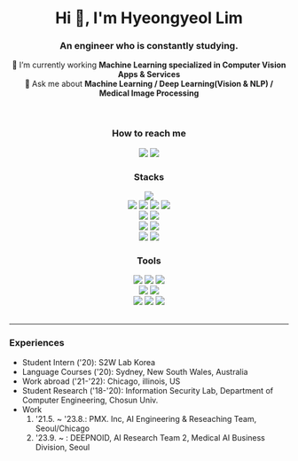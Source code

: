 <h1 align="center">Hi 👋, I'm Hyeongyeol Lim</h1>
<h3 align="center">An engineer who is constantly studying.</h3>

<div align="center">
  
🌱 I’m currently working **Machine Learning specialized in Computer Vision Apps & Services**<br>
💬 Ask me about **Machine Learning / Deep Learning(Vision & NLP) / Medical Image Processing**

<br>
<h3 align="center">How to reach me</h3>

<a href="mailto:dlagudduf13@gmail.com"><img src="https://img.shields.io/badge/dlagudduf13@gmail.com-EA4335?style=flat-square&logo=Gmail&logoColor=white&link=mailto:dlagudduf13@gmail.com"/></a>
<a href="https://www.instagram.com/cuti2crab/"><img src="https://img.shields.io/badge/@cuti2crab-E4405F?style=flat-square&logo=Instagram&logoColor=white"/></a>

<h3 align="center">Stacks</h3>

<img src="https://img.shields.io/badge/Linux-FCC624?style=flat-square&logo=Linux&logoColor=black"/><br>
<img src="https://img.shields.io/badge/Python-3766AB?style=flat-square&logo=Python&logoColor=white"/> 
<img src="https://img.shields.io/badge/JAVA-007396?style=flat-square&logo=JAVA&logoColor=white"/> 
<img src="https://img.shields.io/badge/C-A8B9CC?style=flat-square&logo=C&logoColor=white"/>
<img src="https://img.shields.io/badge/C++-00599C?style=flat-square&logo=CPlusPlus&logoColor=white"/><br>
<img src="https://img.shields.io/badge/MongoDB-47A248?style=flat-square&logo=MongoDB&logoColor=white"/> 
<img src="https://img.shields.io/badge/MySQL-4479A1?style=flat-square&logo=MySQL&logoColor=white"/><br>
<img src="https://img.shields.io/badge/PyTorch-EE4C2C?style=flat-square&logo=PyTorch&logoColor=white"/> 
<img src="https://img.shields.io/badge/TensorFlow-FF6F00?style=flat-square&logo=TensorFlow&logoColor=white"/><br>
<img src="https://img.shields.io/badge/Adobe Lightroom-31A8FF?style=flat-square&logo=Adobe Lightroom&logoColor=white"/> 
<img src="https://img.shields.io/badge/Adobe Photoshop-31A8FF?style=flat-square&logo=Adobe Photoshop&logoColor=white"/>

<h3 align="center">Tools</h3>

<img src="https://img.shields.io/badge/Git-F05032?style=flat-square&logo=Git&logoColor=white"/> 
<img src="https://img.shields.io/badge/GitHub-181717?style=flat-square&logo=GitHub&logoColor=white"/>
<img src="https://img.shields.io/badge/Notion-000000?style=flat-square&logo=Notion&logoColor=white"/><br> 
<img src="https://img.shields.io/badge/Visual Studio Code-007ACC?style=flat-square&logo=Visual Studio Code&logoColor=white"/> 
<img src="https://img.shields.io/badge/Anaconda-44A833?style=flat-square&logo=Anaconda&logoColor=white"/><br>
<img src="https://img.shields.io/badge/PyCharm-000000?style=flat-square&logo=PyCharm&logoColor=white"/>
<img src="https://img.shields.io/badge/Vim-019733?style=flat-square&logo=Vim&logoColor=white"/>
<img src="https://img.shields.io/badge/Eclipse IDE-2C2255?style=flat-square&logo=Eclipse IDE&logoColor=white"/> 

</div><br>

---
<h3 align="left">Experiences</h3>

- Student Intern ('20):  S2W Lab Korea
- Language Courses ('20):  Sydney, New South Wales, Australia
- Work abroad ('21-'22):  Chicago, illinois, US
- Student Research ('18-'20):  Information Security Lab, Department of Computer Engineering, Chosun Univ.
- Work
  1. '21.5. ~ '23.8.:  PMX. Inc, AI Engineering & Reseaching Team, Seoul/Chicago
  2. '23.9. ~ : DEEPNOID, AI Research Team 2, Medical AI Business Division, Seoul
